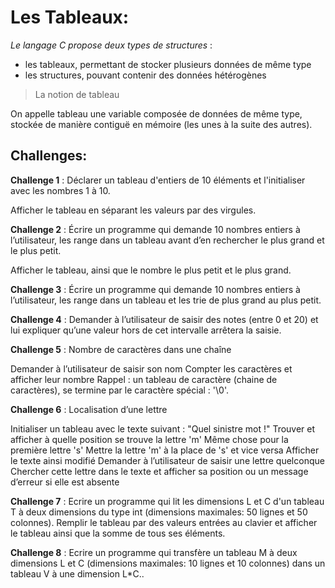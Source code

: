 Les Tableaux:
=============

*Le langage C propose deux types de structures* :

* les tableaux, permettant de stocker plusieurs données de même type
* les structures, pouvant contenir des données hétérogènes

> La notion de tableau

On appelle tableau une variable composée de données de même type, stockée de manière contiguë en mémoire (les unes à la suite des autres).

Challenges:
-----------

**Challenge 1** :
Déclarer un tableau d'entiers de 10 éléments et l'initialiser avec les nombres 1 à 10.

Afficher le tableau en séparant les valeurs par des virgules.


**Challenge 2** : 
Écrire un programme qui demande 10 nombres entiers à l’utilisateur, les range dans un tableau avant d’en rechercher le plus grand et le plus petit.

Afficher le tableau, ainsi que le nombre le plus petit et le plus grand.

**Challenge 3** :
Écrire un programme qui demande 10 nombres entiers à l’utilisateur, les range dans un tableau et les trie de plus grand au plus petit.

**Challenge 4** :
Demander à l’utilisateur de saisir des notes (entre 0 et 20) et lui expliquer qu’une valeur hors de cet intervalle arrêtera la saisie.


**Challenge 5** : 
Nombre de caractères dans une chaîne

Demander à l’utilisateur de saisir son nom
Compter les caractères et afficher leur nombre
Rappel : un tableau de caractère (chaine de caractères), se termine par le caractère spécial : '\0'.

**Challenge 6** :
Localisation d’une lettre

Initialiser un tableau avec le texte suivant : "Quel sinistre mot !"
Trouver et afficher à quelle position se trouve la lettre 'm'
Même chose pour la première lettre 's'
Mettre la lettre 'm' à la place de 's' et vice versa
Afficher le texte ainsi modifié
Demander à l’utilisateur de saisir une lettre quelconque
Chercher cette lettre dans le texte et afficher sa position ou un message d’erreur si elle est absente

**Challenge 7** :
Ecrire un programme qui lit les dimensions L et C d'un tableau T à deux dimensions du type int (dimensions maximales: 50 lignes et 50 colonnes). Remplir le tableau par des valeurs entrées au clavier et afficher le tableau ainsi que la somme de tous ses éléments.


**Challenge 8** : 
Ecrire un programme qui transfère un tableau M à deux dimensions L et C (dimensions maximales: 10 lignes et 10 colonnes) dans un tableau V à une dimension L*C..
